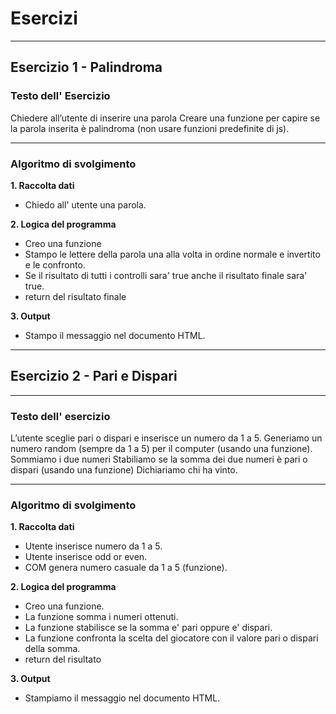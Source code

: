# Esercizi

---

## Esercizio 1 - Palindroma

### Testo dell' Esercizio

Chiedere all’utente di inserire una parola
Creare una funzione per capire se la parola inserita è palindroma (non usare funzioni predefinite di js).

---

### Algoritmo di svolgimento

**1. Raccolta dati**

- Chiedo all' utente una parola.

**2. Logica del programma**

- Creo una funzione
- Stampo le lettere della parola una alla volta in ordine normale e invertito e le confronto.
- Se il risultato di tutti i controlli sara' true anche il risultato finale sara' true.
- return del risultato finale

**3. Output**
- Stampo il messaggio nel documento HTML.

---

## Esercizio 2 - Pari e Dispari 

---

### Testo dell' esercizio

L’utente sceglie pari o dispari e inserisce un numero da 1 a 5.
Generiamo un numero random (sempre da 1 a 5) per il computer (usando una funzione).
Sommiamo i due numeri
Stabiliamo se la somma dei due numeri è pari o dispari (usando una funzione)
Dichiariamo chi ha vinto.

---

### Algoritmo di svolgimento

**1. Raccolta dati**

- Utente inserisce numero da 1 a 5. 
- Utente inserisce odd or even.
- COM genera numero casuale da 1 a 5 (funzione).

**2. Logica del programma**

- Creo una funzione.
- La funzione somma i numeri ottenuti.
- La funzione stabilisce se la somma e' pari oppure e' dispari.
- La funzione confronta la scelta del giocatore con il valore pari o dispari della somma.
- return del risultato


**3. Output**

- Stampiamo il messaggio nel documento HTML.
